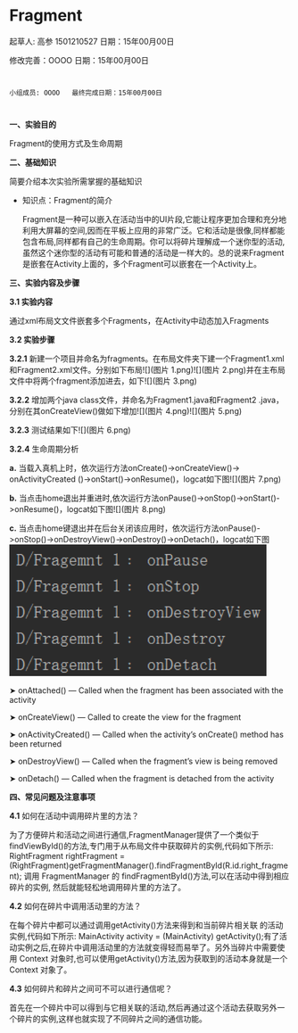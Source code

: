 # Fragment

起草人: 高参 1501210527   日期：15年00月00日

修改完善：OOOO   日期：15年00月00日
# 


    小组成员: OOOO   最终完成日期：15年00月00日
# 

**一、实验目的**

Fragment的使用方式及生命周期

**二、基础知识**

简要介绍本次实验所需掌握的基础知识
   
* 知识点：Fragment的简介

     Fragment是一种可以嵌入在活动当中的UI片段,它能让程序更加合理和充分地利用大屏幕的空间,因而在平板上应用的非常广泛。它和活动是很像,同样都能包含布局,同样都有自己的生命周期。你可以将碎片理解成一个迷你型的活动,虽然这个迷你型的活动有可能和普通的活动是一样大的。总的说来Fragment是嵌套在Activity上面的，多个Fragment可以嵌套在一个Activity上。

**三、实验内容及步骤**

**3.1 实验内容**

通过xml布局⽂文件嵌套多个Fragments，在Activity中动态加入Fragments

**3.2 实验步骤**

**3.2.1** 新建一个项目并命名为fragments。在布局文件夹下建一个Fragment1.xml和Fragment2.xml文件。分别如下布局![](图片 1.png)![](图片 2.png)并在主布局文件中将两个fragment添加进去，如下![](图片 3.png)

**3.2.2** 增加两个java class文件，并命名为Fragment1.java和Fragment2 .java，分别在其onCreateView()做如下增加![](图片 4.png)![](图片 5.png)

**3.2.3** 测试结果如下![](图片 6.png)

**3.2.4** 生命周期分析

**a.** 当载入真机上时，依次运行方法onCreate()->onCreateView()-> onActivityCreated  ()->onStart()->onResume()，logcat如下图![](图片 7.png)

**b.** 当点击home退出并重进时,依次运行方法onPause()->onStop()->onStart()->onResume()，logcat如下图![](图片 8.png)

**c.** 当点击home键退出并在后台关闭该应用时，依次运行方法onPause()->onStop()->onDestroyView()->onDestroy()->onDetach()，logcat如下图![](9.png)

➤ onAttached() — Called when the fragment has been associated with the activity 

➤ onCreateView() — Called to create the view for the fragment

➤ onActivityCreated() — Called when the activity’s onCreate() method has been returned 

➤ onDestroyView() — Called when the fragment’s view is being removed 

➤ onDetach() — Called when the fragment is detached from the activity

**四、常见问题及注意事项**

**4.1** 如何在活动中调用碎片里的方法？

为了方便碎片和活动之间进行通信,FragmentManager提供了一个类似于findViewById()的方法,专门用于从布局文件中获取碎片的实例,代码如下所示:  RightFragment rightFragment = (RightFragment)getFragmentManager().findFragmentById(R.id.right_fragment); 调用 FragmentManager 的 findFragmentById()方法,可以在活动中得到相应碎片的实例, 然后就能轻松地调用碎片里的方法了。

**4.2** 如何在碎片中调用活动里的方法？ 

在每个碎片中都可以通过调用getActivity()方法来得到和当前碎片相关联 的活动实例,代码如下所示:  MainActivity activity = (MainActivity) getActivity();有了活动实例之后,在碎片中调用活动里的方法就变得轻而易举了。另外当碎片中需要使用 Context 对象时,也可以使用getActivity()方法,因为获取到的活动本身就是一个 Context 对象了。

**4.3** 如何碎片和碎片之间可不可以进行通信呢？ 

首先在一个碎片中可以得到与它相关联的活动,然后再通过这个活动去获取另外一个碎片的实例,这样也就实现了不同碎片之间的通信功能。
